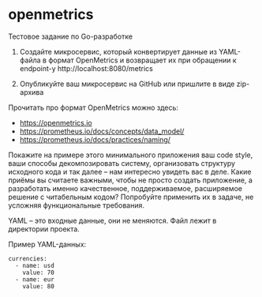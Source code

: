# openmetrics
Тестовое задание по Go-разработке

1. Создайте микросервис, который конвертирует данные из YAML-
файла в формат OpenMetrics и возвращает их при обращении к
endpoint-у http://localhost:8080/metrics

2. Опубликуйте ваш микросервис на GitHub или пришлите в виде zip-
архива

Прочитать про формат OpenMetrics можно здесь:

* https://openmetrics.io
* https://prometheus.io/docs/concepts/data_model/
* https://prometheus.io/docs/practices/naming/

Покажите на примере этого минимального приложения ваш code style,
ваши способы декомпозировать систему, организовать структуру
исходного кода и так далее – нам интересно увидеть вас в деле. Какие
приёмы вы считаете важными, чтобы не просто создать приложение, а
разработать именно качественное, поддерживаемое, расширяемое
решение с читабельным кодом? Попробуйте применить их в задаче, не
усложняя функциональные требования.

YAML – это входные данные, они не меняются. Файл лежит в директории
проекта. 

Пример YAML-данных:
```
currencies:
  - name: usd
    value: 70
  - name: eur
    value: 80
```
